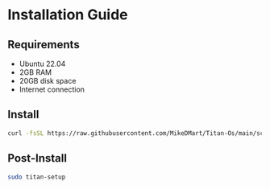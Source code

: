 # Installation Guide

## Requirements
- Ubuntu 22.04
- 2GB RAM
- 20GB disk space
- Internet connection

## Install
```bash
curl -fsSL https://raw.githubusercontent.com/MikeDMart/Titan-Os/main/scripts/install.sh | sudo bash
```

## Post-Install
```bash
sudo titan-setup
```